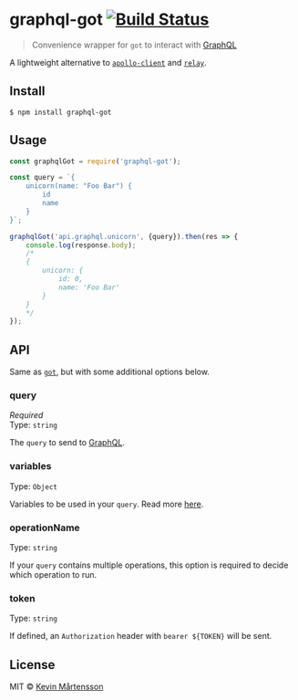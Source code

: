 # graphql-got [![Build Status](https://travis-ci.org/kevva/graphql-got.svg?branch=master)](https://travis-ci.org/kevva/graphql-got)

> Convenience wrapper for `got` to interact with [GraphQL](http://graphql.org/)

A lightweight alternative to [`apollo-client`](https://github.com/apollographql/apollo-client) and [`relay`](https://github.com/facebook/relay).


## Install

```
$ npm install graphql-got
```


## Usage

```js
const graphqlGot = require('graphql-got');

const query = `{
	unicorn(name: "Foo Bar") {
		id
		name
	}
}`;

graphqlGot('api.graphql.unicorn', {query}).then(res => {
	console.log(response.body);
	/*
	{
		unicorn: {
			id: 0,
			name: 'Foo Bar'
		}
	}
	*/
});
```


## API

Same as [`got`](https://github.com/sindresorhus/got), but with some additional options below.

### query

*Required*<br>
Type: `string`

The `query` to send to [GraphQL](http://graphql.org/).

### variables

Type: `Object`

Variables to be used in your `query`. Read more [here](http://graphql.org/learn/queries/#variables).

### operationName

Type: `string`

If your `query` contains multiple operations, this option is required to decide which operation to run.

### token

Type: `string`

If defined, an `Authorization` header with `bearer ${TOKEN}` will be sent.


## License

MIT © [Kevin Mårtensson](https://github.com/kevva)
